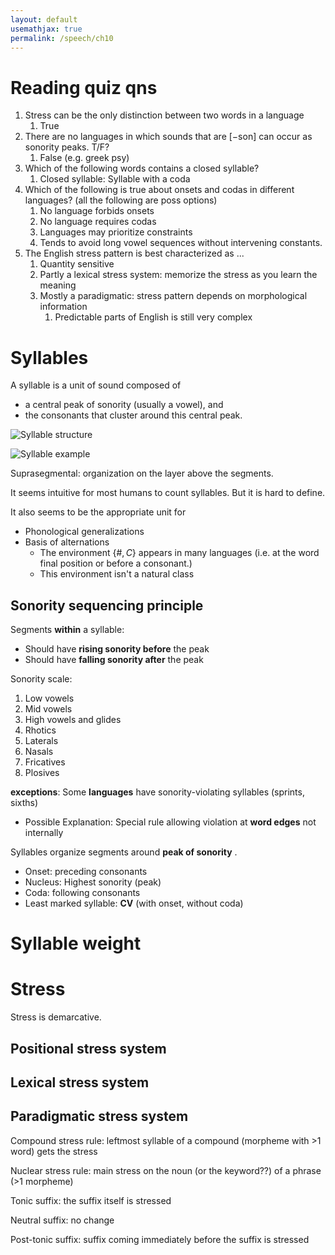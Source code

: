 ```yaml
---
layout: default
usemathjax: true
permalink: /speech/ch10
---
```


# Reading quiz qns

1. Stress can be the only distinction between two words in a language
   1. True
2. There are no languages in which sounds that are [−son] can occur as sonority peaks. T/F?
   1. False (e.g. greek psy)
3. Which of the following words contains a closed syllable?
   1. Closed syllable: Syllable with a coda
4. Which of the following is true about onsets and codas in different languages? (all the following are poss options)
   1. No language forbids onsets
   2. No language requires codas
   3. Languages may prioritize constraints
   4. Tends to avoid long vowel sequences without intervening constants.
5. The English stress pattern is best characterized as ...
   1. Quantity sensitive
   2. Partly a lexical stress system: memorize the stress as you learn the meaning
   3. Mostly a paradigmatic: stress pattern depends on morphological information
      1. Predictable parts of English is still very complex

# Syllables

A syllable is a unit of sound composed of
- a central peak of sonority (usually a vowel), and 
- the consonants that cluster around this central peak.

![Syllable structure](/notes-blog/assets/img/speech/syllable.png)

![Syllable example](/notes-blog/assets/img/speech/syllable-examples.png)

Suprasegmental: organization on the layer above the segments.

It seems intuitive for most humans to count syllables. But it is hard to define.

It also seems to be the appropriate unit for

- Phonological generalizations
- Basis of alternations
  - The environment $\{\#, C\}$ appears in many languages (i.e. at the word final position or before a consonant.)
  - This environment isn't a natural class

## Sonority sequencing principle

Segments **within** a syllable:
- Should have **rising sonority before** the peak
- Should have **falling sonority after** the peak

Sonority scale:

1. Low vowels
2. Mid vowels
3. High vowels and glides
4. Rhotics
5. Laterals
6. Nasals
7. Fricatives
8. Plosives

**exceptions**: Some **languages** have sonority-violating syllables (sprints, sixths)
  - Possible Explanation: Special rule allowing violation at **word edges** not internally

Syllables organize segments around **peak of sonority** .

- Onset: preceding consonants
- Nucleus: Highest sonority (peak)
- Coda: following consonants
- Least marked syllable: **CV** (with onset, without coda)

# Syllable weight



# Stress

Stress is demarcative.

## Positional stress system

## Lexical stress system

## Paradigmatic stress system

Compound stress rule:
leftmost syllable of a compound (morpheme with >1 word) gets the stress

Nuclear stress rule:
main stress on the noun (or the keyword??) of a phrase (>1 morpheme)

Tonic suffix: the suffix itself is stressed

Neutral suffix: no change

Post-tonic suffix: suffix coming immediately before the suffix is stressed